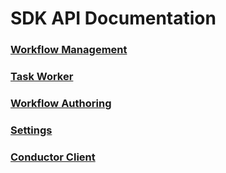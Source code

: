 # SDK API Documentation
### [Workflow Management](executor.md)
### [Task Worker](worker.md)
### [Workflow Authoring](workflow.md)
### [Settings](settings.md)
### [Conductor Client](client.md)
